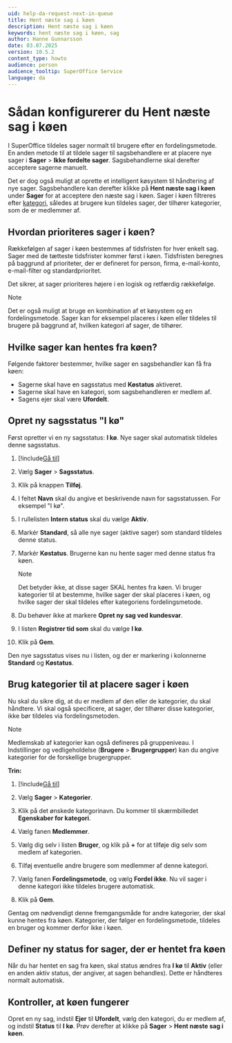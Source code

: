 ```yaml
---
uid: help-da-request-next-in-queue
title: Hent næste sag i køen
description: Hent næste sag i køen
keywords: hent næste sag i køen, sag
author: Hanne Gunnarsson
date: 03.07.2025
version: 10.5.2
content_type: howto
audience: person
audience_tooltip: SuperOffice Service
language: da
---
```


# Sådan konfigurerer du Hent næste sag i køen

I SuperOffice tildeles sager normalt til brugere efter en fordelingsmetode. En anden metode til at tildele sager til sagsbehandlere er at placere nye sager i **Sager** > **Ikke fordelte sager**. Sagsbehandlerne skal derefter acceptere sagerne manuelt.

Det er dog også muligt at oprette et intelligent køsystem til håndtering af nye sager. Sagsbehandlere kan derefter klikke på **Hent næste sag i køen** under **Sager** for at acceptere den næste sag i køen. Sager i køen filtreres efter [kategori][2], således at brugere kun tildeles sager, der tilhører kategorier, som de er medlemmer af.

## Hvordan prioriteres sager i køen?

Rækkefølgen af sager i køen bestemmes af tidsfristen for hver enkelt sag. Sager med de tætteste tidsfrister kommer først i køen. Tidsfristen beregnes på baggrund af prioriteter, der er defineret for person, firma, e-mail-konto, e-mail-filter og standardprioritet.

Det sikrer, at sager prioriteres højere i en logisk og retfærdig rækkefølge.

> [!NOTE]
> Det er også muligt at bruge en kombination af et køsystem og en fordelingsmetode. Sager kan for eksempel placeres i køen eller tildeles til brugere på baggrund af, hvilken kategori af sager, de tilhører.

## Hvilke sager kan hentes fra køen?

Følgende faktorer bestemmer, hvilke sager en sagsbehandler kan få fra køen:

* Sagerne skal have en sagsstatus med **Køstatus** aktiveret.
* Sagerne skal have en kategori, som sagsbehandleren er medlem af.
* Sagens ejer skal være **Ufordelt**.

## Opret ny sagsstatus "I kø"

Først opretter vi en ny sagsstatus: **I kø**. Nye sager skal automatisk tildeles denne sagsstatus.

1. [!include[Gå til](../../learn/includes/goto-sm.md)]

1. Vælg **Sager** > **Sagsstatus**.

1. Klik på knappen **Tilføj**.

1. I feltet **Navn** skal du angive et beskrivende navn for sagsstatussen. For eksempel "I kø".

1. I rullelisten **Intern status** skal du vælge **Aktiv**.

1. Markér **Standard**, så alle nye sager (aktive sager) som standard tildeles denne status.

1. Markér **Køstatus**. Brugerne kan nu hente sager med denne status fra køen.

    > [!NOTE]
    > Det betyder ikke, at disse sager SKAL hentes fra køen. Vi bruger kategorier til at bestemme, hvilke sager der skal placeres i køen, og hvilke sager der skal tildeles efter kategoriens fordelingsmetode.

1. Du behøver ikke at markere **Opret ny sag ved kundesvar**.

1. I listen **Registrer tid som** skal du vælge **I kø**.

1. Klik på **Gem**.

Den nye sagsstatus vises nu i listen, og der er markering i kolonnerne **Standard** og **Køstatus**.

## Brug kategorier til at placere sager i køen

Nu skal du sikre dig, at du er medlem af den eller de kategorier, du skal håndtere. Vi skal også specificere, at sager, der tilhører disse kategorier, ikke bør tildeles via fordelingsmetoden.

> [!NOTE]
> Medlemskab af kategorier kan også defineres på gruppeniveau. I Indstillinger og vedligeholdelse (**Brugere** > **Brugergrupper**) kan du angive kategorier for de forskellige brugergrupper.

**Trin:**

1. [!include[Gå til](../../learn/includes/goto-sm.md)]

1. Vælg **Sager** > **Kategorier**.

1. Klik på det ønskede kategorinavn. Du kommer til skærmbilledet **Egenskaber for kategori**.

1. Vælg fanen **Medlemmer**.

1. Vælg dig selv i listen **Bruger**, og klik på **+** for at tilføje dig selv som medlem af kategorien.

1. Tilføj eventuelle andre brugere som medlemmer af denne kategori.

1. Vælg fanen **Fordelingsmetode**, og vælg **Fordel ikke**. Nu vil sager i denne kategori ikke tildeles brugere automatisk.

1. Klik på **Gem**.

Gentag om nødvendigt denne fremgangsmåde for andre kategorier, der skal kunne hentes fra køen. Kategorier, der følger en fordelingsmetode, tildeles en bruger og kommer derfor ikke i køen.

## Definer ny status for sager, der er hentet fra køen

Når du har hentet en sag fra køen, skal status ændres fra **I kø** til **Aktiv** (eller en anden aktiv status, der angiver, at sagen behandles). Dette er håndteres normalt automatisk.

## Kontroller, at køen fungerer

Opret en ny sag, indstil **Ejer** til **Ufordelt**, vælg den kategori, du er medlem af, og indstil **Status** til **I kø**. Prøv derefter at klikke på **Sager** > **Hent næste sag i køen**.

<!-- Referenced links -->
[2]: category/index.md
